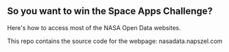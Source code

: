 So you want to win the Space Apps Challenge?
--------------------------------------------

Here's how to access most of the NASA Open Data websites.

This repo contains the source code for the webpage: nasadata.napszel.com

